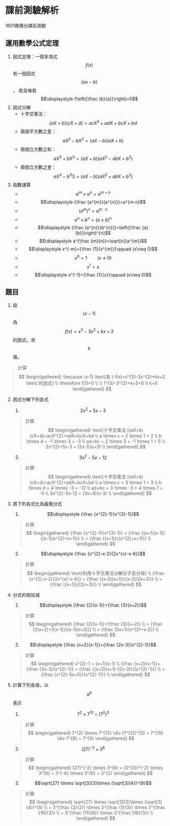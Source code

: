 # 課前測驗解析
1601微積分課前測驗

## 運用數學公式定理
1. 因式定理：一個多項式 $$f(x)$$ 有一個因式 $$(ax-b)$$ ， 若且唯若 $$\displaystyle f\left({\frac {b}{a}}\right)=0$$
2. 因式分解
   - 十字交乘法：$$(aX+b)(cX+d)=acX^{2}+adX+bcX+bd$$
   - 兩個平方數之差：$$aX^{2}-bX^{2} = (aX-b)(aX+b)$$
   - 兩個立方數之和：$$aX^{3}+bX^{3} = (aX+b)(aX^{2}-abX+b^{2})$$
   - 兩個立方數之差：$$aX^{3}-b^X{3} = (aX-b)(aX^{2}+abX+b^{2})$$
3. 指數運算
   - $$\displaystyle a^{m} \times a^{n}=a^{m+n}$$
   - $$\displaystyle {\frac {a^{m}}{a^{n}}}=a^{m-n}$$
   - $$\displaystyle (a^{m})^{n}=a^{m\cdot n}$$
   - $$\displaystyle a^{n}\times b^{n}=(a\times b)^{n}$$
   - $$\displaystyle {\frac {a^{n}}{b^{n}}}=\left({\frac {a}{b}}\right)^{n}$$
   - $$\displaystyle a^{\frac {m}{n}}=\sqrt[n]{a^{m}}$$
   - $$\displaystyle x^{-m}={\frac {1}{x^{m}}}\qquad (x\neq 0)$$
   - $$\displaystyle x^{0}=1\qquad (x\neq 0)$$
   - $$\displaystyle x^{1}=x$$
   - $$\displaystyle x^{-1}={\frac {1}{x}}\qquad (x\neq 0)$$

## 題目
1. 設 $$(x-1)$$ 為 $$f(x)=x^{3}-3x^{2}+kx+2$$ 的因式，求$$k$$值。

>計算
$$
\begin{gathered}
\because (x-1) \text{為 } f(x)=x^{3}-3x^{2}+kx+2 \text{ 的因式} \\
\therefore f(1)=0 \\
\\
1^{3}-3^{2}+k+2=0 \\
k=0
\end{gathered}
$$

2. 因式分解下列各式
    1. $$2x^{2}+5x-3$$

    >計算
    $$
    \begin{gathered}
    \text{十字交乘法 }(aX+b)(cX+d)=acX^{2}+adX+bcX+bd \\
    a \times c = 2 \times 1 = 2 \\
    b \times d = -1 \times 3 = -3 \\
    ad+bc = 2 \times 3 + -1 \times 1 = 5 \\
    2x^{2}+5x-3 = (2x-1)(x+3) \\
    \end{gathered}
    $$

    2. $$3x^{2}-5x-12$$

    >計算
    $$
    \begin{gathered}
    \text{十字交乘法 }(aX+b)(cX+d)=acX^{2}+adX+bcX+bd \\
    a \times c = 3 \times 1 = 3 \\
    b \times d = 4 \times -3 = -12 \\
    ad+bc = 3 \times -3 + 4 \times 1 = -5 \\
    3x^{2}-5x-12 = (3x+4)(x-3) \\
    \end{gathered}
    $$

3. 將下列各式化為最簡分式
    1. $$\displaystyle {\frac {x^{2}-1}{x^{3}-1}}$$

    >計算
    $$
    \begin{gathered}
    {\frac {x^{2}-1}{x^{3}-1}} = {\frac {(x+1)(x-1)}{(x-1)(x^{2}+x+1)}} \\
    = {\frac {(x+1)}{(x^{2}+x+1)}} \\
    \end{gathered}
    $$

    2. $$\displaystyle {\frac {x^{2}-x-2}{2x^{x}-x-6}}$$

    >計算
    $$
    \begin{gathered}
    \text{利用十字交乘法分解分子及分母} \\
    {\frac {x^{2}-x-2}{2x^{x}-x-6}} = {\frac {(x-2)(x+1)}{(x-2)(2x+3)}} \\
    = {\frac {(x+1)}{(2x+3)}} \\
    \end{gathered}
    $$

4. 分式的相加減
    1. $$\displaystyle {\frac {2}{x-1}}+{\frac {3}{x+2}}$$

    >計算
    $$
    \begin{gathered}
    {\frac {2}{x-1}}+{\frac {3}{x+2}} \\
    = {\frac {2(x+2)+3(x-1)}{(x-1)(x+2)}} \\
    = {\frac {5x+1}{x^{2}+x-2}} \\
    \end{gathered}
    $$

    2. $$\displaystyle {\frac {x+2}{x-1}}+{\frac {2x-3}{x^{2}-1}}$$

    >計算
    $$
    \begin{gathered}
    x^{2}-1 = (x+1)(x-1) \\
    {\frac {x+2}{x-1}}+{\frac {2x-3}{x^{2}-1}} = {\frac {(x+2)(x+1)-(2x-3)}{(x^{2}-1)}} \\
    = {\frac {x^{2}-5x+5}{(x^{2}-1)}} \\
    \end{gathered}
    $$

5. 計算下列各值，以 $$a^{b}$$ 表示
    1. $$7^{2} \times 7^{13} \div (7^{2})^{3}$$

    >計算
    $$
    \begin{gathered}
    7^{2} \times 7^{13} \div (7^{2})^{3} = 7^{15} \div 7^{6} = 7^{9}
    \end{gathered}
    $$

    2. $$(27)^{-2} \times 3^{8}$$

    >計算
    $$
    \begin{gathered}
    (27)^{-2} \times 3^{8} = (3^{3})^{-2} \times 3^{8} = 3^{-6} \times 3^{8} = 3^{2}
    \end{gathered}
    $$

    3. $$\sqrt{27} \times \sqrt[3]{3}\times (\sqrt[3]{4})^{8}$$

    >計算
    $$
    \begin{gathered}
    \sqrt{27} \times \sqrt[3]{3}\times (\sqrt[3]{4})^{8} \\
    = 3^{\frac {3}{2}} \times 3^{\frac {1}{3}} \times 2^{\frac {16}{3}} \\
    = 3^{\frac {11}{6}} \times 2^{\frac {16}{3}} \\
    \end{gathered}
    $$
